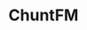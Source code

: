 ---
title: "ChuntFM"
logo: none
stream_url:
- [station, https://fm.chunt.org/stream, online]
description: ""
url: ""
location: ""
play_time: ""
recommended: ["chuntoo"]
---